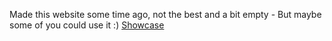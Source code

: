 Made this website some time ago, not the best and a bit empty - But maybe some of you could use it :)
[Showcase](https://github.com/Krilleren/Krilleren/blob/main/website.png?raw=true)

